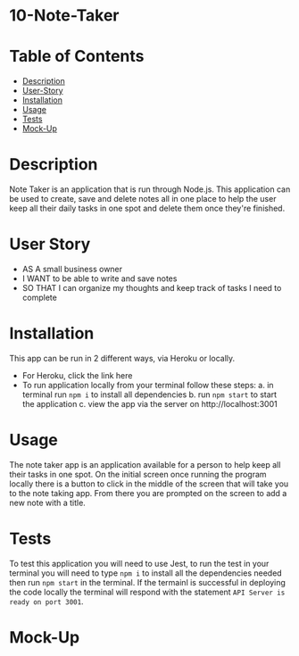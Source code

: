 # 10-Note-Taker

# Table of Contents
- [Description](#description)
- [User-Story](#user-story)
- [Installation](#Installation)
- [Usage](#Usage)
- [Tests](#Tests)
- [Mock-Up](#Mock-up)

# Description
Note Taker is an application that is run through Node.js. This application can be used to create, save and delete notes all in one place to help the user keep all their daily tasks in one spot and delete them once they're finished.

# User Story 
+ AS A small business owner
+ I WANT to be able to write and save notes
+ SO THAT I can organize my thoughts and keep track of tasks I need to complete

# Installation
This app can be run in 2 different ways, via Heroku or locally.
- For Heroku, click the link here 
- To run application locally from your terminal follow these steps:
a. in terminal run `npm i` to install all dependencies
b. run `npm start` to start the application
c. view the app via the server on http://localhost:3001

# Usage
The note taker app is an application available for a person to help keep all their tasks in one spot. On the initial screen once running the program locally there is a button to click in the middle of the screen that will take you to the note taking app. From there you are prompted on the screen to add a new note with a title.

# Tests
To test this application you will need to use Jest, to run the test in your terminal you will need to type `npm i` to install all the dependencies needed then run `npm start` in the terminal. If the termainl is successful in deploying the code locally the terminal will respond with the statement `API Server is ready on port 3001`.

# Mock-Up